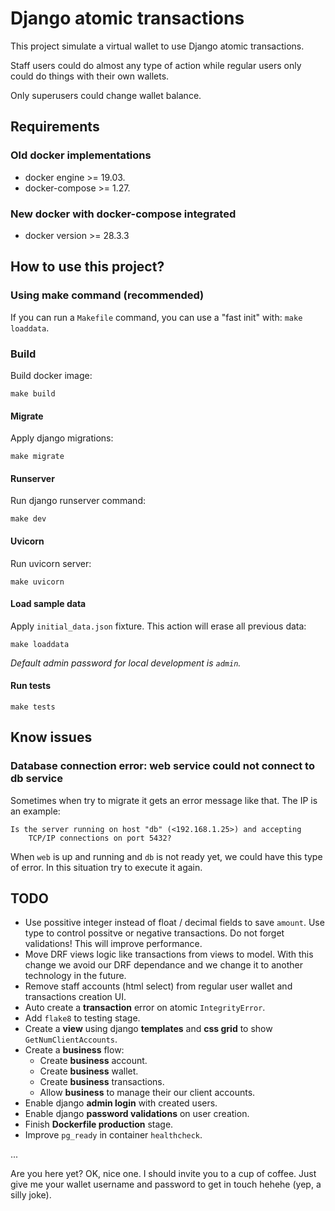# Django atomic transactions
This project simulate a virtual wallet to use Django atomic transactions.

Staff users could do almost any type of action while regular users only could
do things with their own wallets.

Only superusers could change wallet balance.

## Requirements

### Old docker implementations

* docker engine >= 19.03.
* docker-compose >= 1.27.

### New docker with docker-compose integrated

* docker version >= 28.3.3

## How to use this project?

### Using make command (recommended)

If you can run a `Makefile` command, you can use a "fast init" with: `make loaddata`.

### Build

Build docker image:

```shell
make build
```

#### Migrate

Apply django migrations:

```shell
make migrate
```

#### Runserver

Run django runserver command:

```shell
make dev
```

#### Uvicorn

Run uvicorn server:

```shell
make uvicorn
```

#### Load sample data

Apply `initial_data.json` fixture. This action will erase all previous data:

```shell
make loaddata
```

*Default admin password for local development is `admin`.*

#### Run tests

```shell
make tests
```

## Know issues

### Database connection error: web service could not connect to db service

Sometimes when try to migrate it gets an error message like that. The IP is an example:

```shell
Is the server running on host "db" (<192.168.1.25>) and accepting
	TCP/IP connections on port 5432?
```

When `web` is up and running and `db` is not ready yet, we could have this type of error.
In this situation try to execute it again.

## TODO

* Use possitive integer instead of float / decimal fields to save `amount`.
Use type to control possitve or negative transactions. Do not forget validations!
This will improve performance.
* Move DRF views logic like transactions from views to model. With this change we avoid our DRF dependance and we change it to another technology in the future.
* Remove staff accounts (html select) from regular user wallet and transactions creation UI.
* Auto create a **transaction** error on atomic `IntegrityError`.
* Add `flake8` to testing stage.
* Create a **view** using django **templates** and **css grid** to show `GetNumClientAccounts`.
* Create a **business** flow:
  * Create **business** account.
  * Create **business** wallet.
  * Create **business** transactions.
  * Allow **business** to manage their our client accounts.
* Enable django **admin login** with created users.
* Enable django **password validations** on user creation.
* Finish **Dockerfile production** stage.
* Improve `pg_ready` in container `healthcheck`.

...

Are you here yet? OK, nice one. I should invite you to a cup of coffee.
Just give me your wallet username and password to get in touch hehehe (yep, a silly joke).
